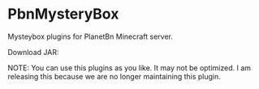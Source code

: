 # PbnMysteryBox
Mysteybox plugins for PlanetBn Minecraft server.

Download JAR: 

NOTE: You can use this plugins as you like. It may not be optimized. I am releasing this because we are no longer maintaining this plugin.
